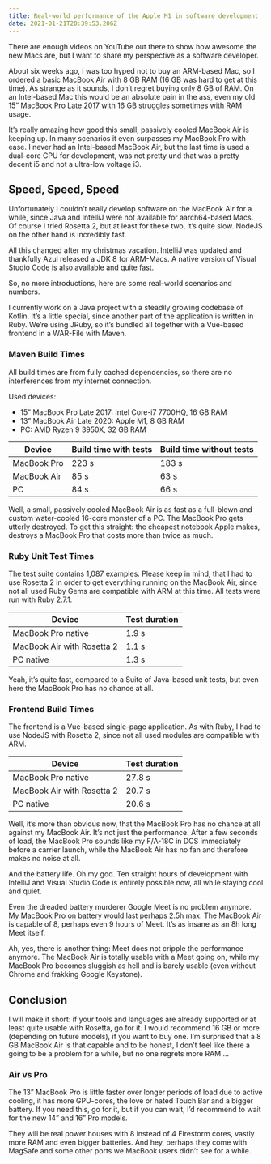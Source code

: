 ```yaml
---
title: Real-world performance of the Apple M1 in software development
date: 2021-01-21T20:39:53.206Z
---
```

There are enough videos on YouTube out there to show how awesome the new Macs are, but I want to share my perspective as a software developer.

About six weeks ago, I was too hyped not to buy an ARM-based Mac, so I ordered a basic MacBook Air with 8 GB RAM (16 GB was hard to get at this time). As strange as it sounds, I don’t regret buying only 8 GB of RAM. On an Intel-based Mac this would be an absolute pain in the ass, even my old 15” MacBook Pro Late 2017 with 16 GB struggles sometimes with RAM usage.

It’s really amazing how good this small, passively cooled MacBook Air is keeping up. In many scenarios it even surpasses my MacBook Pro with ease. I never had an Intel-based MacBook Air, but the last time is used a dual-core CPU for development, was not pretty und that was a pretty decent i5 and not a ultra-low voltage i3.

## Speed, Speed, Speed

Unfortunately I couldn’t really develop software on the MacBook Air for a while, since Java and IntelliJ were not available for aarch64-based Macs. Of course I tried Rosetta 2, but at least for these two, it’s quite slow. NodeJS on the other hand is incredibly fast.

All this changed after my christmas vacation. IntelliJ was updated and thankfully Azul released a JDK 8 for ARM-Macs. A native version of Visual Studio Code is also available and quite fast.

So, no more introductions, here are some real-world scenarios and numbers.

I currently work on a Java project with a steadily growing codebase of Kotlin. It’s a little special, since another part of the application is written in Ruby. We’re using JRuby, so it’s bundled all together with a Vue-based frontend in a WAR-File with Maven.

### Maven Build Times

All build times are from fully cached dependencies, so there are no interferences from my internet connection.

Used devices:

* 15” MacBook Pro Late 2017: Intel Core-i7 7700HQ, 16 GB RAM
* 13” MacBook Air Late 2020: Apple M1, 8 GB RAM
* PC: AMD Ryzen 9 3950X, 32 GB RAM



| Device      | Build time with tests | Build time without tests |
| ----------- | --------------------- | ------------------------ |
| MacBook Pro | 223 s                 | 183 s                    |
| MacBook Air | 85 s                  | 63 s                     |
| PC          | 84 s                  | 66 s                     |



Well, a small, passively cooled MacBook Air is as fast as a full-blown and custom water-cooled 16-core monster of a PC. The MacBook Pro gets utterly destroyed. To get this straight: the cheapest notebook Apple makes, destroys a MacBook Pro that costs more than twice as much.

### Ruby Unit Test Times

The test suite contains 1,087 examples. Please keep in mind, that I had to use Rosetta 2 in order to get everything running on the MacBook Air, since not all used Ruby Gems are compatible with ARM at this time. All tests were run with Ruby 2.7.1.



| Device                     | Test duration |
| -------------------------- | ------------- |
| MacBook Pro native         | 1.9 s         |
| MacBook Air with Rosetta 2 | 1.1 s         |
| PC native                  | 1.3 s         |



Yeah, it’s quite fast, compared to a Suite of Java-based unit tests, but even here the MacBook Pro has no chance at all.

### Frontend Build Times

The frontend is a Vue-based single-page application. As with Ruby, I had to use NodeJS with Rosetta 2, since not all used modules are compatible with ARM.



| Device                     | Test duration |
| -------------------------- | ------------- |
| MacBook Pro native         | 27.8 s        |
| MacBook Air with Rosetta 2 | 20.7 s        |
| PC native                  | 20.6 s        |



Well, it’s more than obvious now, that the MacBook Pro has no chance at all against my MacBook Air. It’s not just the performance. After a few seconds of load, the MacBook Pro sounds like my F/A-18C in DCS immediately before a carrier launch, while the MacBook Air has no fan and therefore makes no noise at all.

And the battery life. Oh my god. Ten straight hours of development with IntelliJ and Visual Studio Code is entirely possible now, all while staying cool and quiet.

Even the dreaded battery murderer Google Meet is no problem anymore. My MacBook Pro on battery would last perhaps 2.5h max. The MacBook Air is capable of 8, perhaps even 9 hours of Meet. It’s as insane as an 8h long Meet itself.

Ah, yes, there is another thing: Meet does not cripple the performance anymore. The MacBook Air is totally usable with a Meet going on, while my MacBook Pro becomes sluggish as hell and is barely usable (even without Chrome and frakking Google Keystone).

## Conclusion

I will make it short: if your tools and languages are already supported or at least quite usable with Rosetta, go for it.  I would recommend 16 GB or more (depending on future models), if you want to buy one. I’m surprised that a 8 GB MacBook Air is that capable and to be honest, I don’t feel like there a going to be a problem for a while, but no one regrets more RAM …

### Air vs Pro

The 13” MacBook Pro is little faster over longer periods of load due to active cooling, it has more GPU-cores, the love or hated Touch Bar and a bigger battery. If you need this, go for it, but if you can wait, I’d recommend to wait for the new 14” and 16” Pro models. 

They will be real power houses with 8 instead of 4 Firestorm cores, vastly more RAM and even bigger batteries. And hey, perhaps they come with MagSafe and some other ports we MacBook users didn’t see for a while.